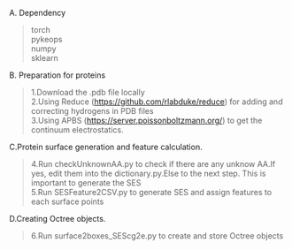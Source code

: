 A. Dependency
>torch<br>
>pykeops<br>
>numpy<br>
>sklearn<br>

B. Preparation for proteins
>1.Download the .pdb file locally<br>
>2.Using Reduce (https://github.com/rlabduke/reduce) for adding and correcting hydrogens in PDB files<br>
>3.Using APBS (https://server.poissonboltzmann.org/) to get the continuum electrostatics.<br>

C.Protein surface generation and feature calculation.
>4.Run checkUnknownAA.py to check if there are any unknow AA.If yes, edit them into the dictionary.py.Else to the next step. This is important to generate the SES<br>
>5.Run SESFeature2CSV.py to generate SES and assign features to each surface points<br>

D.Creating Octree objects.
>6.Run surface2boxes_SEScg2e.py to create and store Octree objects<br>

